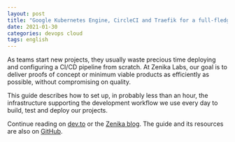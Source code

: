 ```yaml
---
layout: post
title: "Google Kubernetes Engine, CircleCI and Traefik for a full-fledged GitOps platform in the cloud"
date: 2021-01-30
categories: devops cloud
tags: english
---
```

As teams start new projects, they usually waste precious time deploying and configuring a CI/CD pipeline from scratch.
At Zenika Labs, our goal is to deliver proofs of concept or minimum viable products as efficiently as possible, without compromising on quality.

This guide describes how to set up, in probably less than an hour, the infrastructure supporting the development workflow we use every day to build, test and deploy our projects.

Continue reading on [dev.to](https://dev.to/zenika/google-kubernetes-engine-circleci-and-traefik-for-a-full-fledged-gitops-platform-in-the-cloud-part-1-2bai)
or the [Zenika blog](https://blog.zenika.com/2021/01/15/google-kubernetes-engine-circleci-and-traefik-for-a-full-fledged-gitops-platform-in-the-cloud-part-1/).
The guide and its resources are also on [GitHub](https://github.com/Zenika/labs-tooling/tree/master/ci-cd-platform-deployment).

<!--more-->
